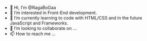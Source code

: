 - 👋 Hi, I’m @RagaBoGaa
- 👀 I’m interested in Front-End development.
- 🌱 I’m currently learning to code with HTML/CSS and in the future JavaScript and Frameworks.
- 💞️ I’m looking to collaborate on ...
- 📫 How to reach me ...

<!---
RagaBoGaa/RagaBoGaa is a ✨ special ✨ repository because its `README.md` (this file) appears on your GitHub profile.
You can click the Preview link to take a look at your changes.
--->
